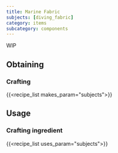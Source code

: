 ```yaml
---
title: Marine Fabric
subjects: [diving_fabric]
category: items
subcategory: components
---
```


WIP

Obtaining
---------

### Crafting
{{<recipe_list makes_param="subjects">}}

Usage
-----

### Crafting ingredient
{{<recipe_list uses_param="subjects">}}
